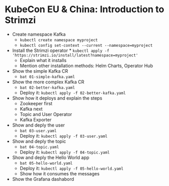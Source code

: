 # KubeCon EU & China: Introduction to Strimzi

* Create namespace Kafka
  * `kubectl create namespace myproject`
  * `kubectl config set-context --current --namespace=myproject`
* Install the Strimzi operator
  * `kubectl apply -f 'https://strimzi.io/install/latest?namespace=myproject'`
  * Explain what it installs
  * Mention other installation methods: Helm Charts, Operator Hub
* Show the simple Kafka CR
  * `bat 01-simple-kafka.yaml`
* Show the more complex Kafka CR
  * `bat 02-better-kafka.yaml`
  * Deploy it: `kubectl apply -f 02-better-kafka.yaml`
* Show how it deploys and explain the steps
  * Zookeeper first
  * Kafka next
  * Topic and User Operator
  * Kafka Exporter
* Show and deply the user
  * `bat 03-user.yaml`
  * Deploy it: `kubectl apply -f 03-user.yaml`
* Show and deply the topic
  * `bat 04-topic.yaml`
  * Deploy it: `kubectl apply -f 04-topic.yaml`
* Show and deply the Hello World app
  * `bat 05-hello-world.yaml`
  * Deploy it: `kubectl apply -f 05-hello-world.yaml`
  * Show how it consumes the messages
* Show the Grafana dashabord